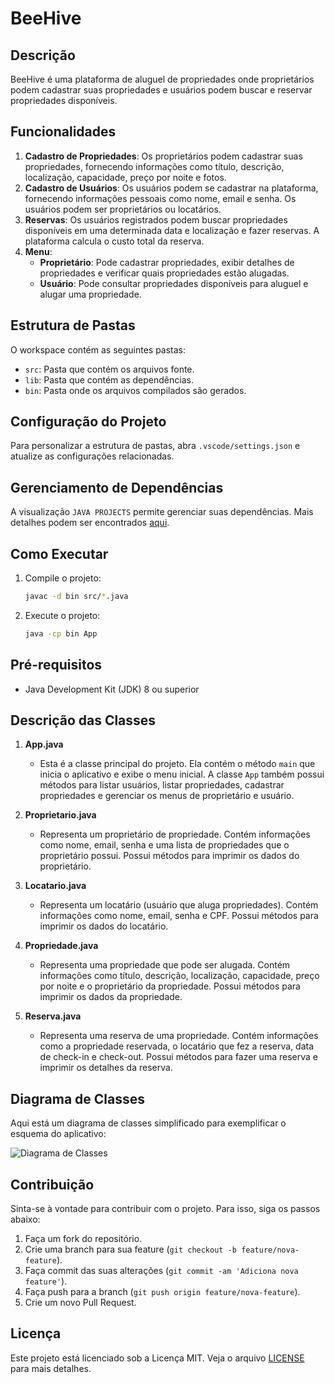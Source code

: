 # BeeHive

## Descrição

BeeHive é uma plataforma de aluguel de propriedades onde proprietários podem cadastrar suas propriedades e usuários podem buscar e reservar propriedades disponíveis.

## Funcionalidades

1. **Cadastro de Propriedades**: Os proprietários podem cadastrar suas propriedades, fornecendo informações como título, descrição, localização, capacidade, preço por noite e fotos.
2. **Cadastro de Usuários**: Os usuários podem se cadastrar na plataforma, fornecendo informações pessoais como nome, email e senha. Os usuários podem ser proprietários ou locatários.
3. **Reservas**: Os usuários registrados podem buscar propriedades disponíveis em uma determinada data e localização e fazer reservas. A plataforma calcula o custo total da reserva.
4. **Menu**:
   - **Proprietário**: Pode cadastrar propriedades, exibir detalhes de propriedades e verificar quais propriedades estão alugadas.
   - **Usuário**: Pode consultar propriedades disponíveis para aluguel e alugar uma propriedade.

## Estrutura de Pastas

O workspace contém as seguintes pastas:

- `src`: Pasta que contém os arquivos fonte.
- `lib`: Pasta que contém as dependências.
- `bin`: Pasta onde os arquivos compilados são gerados.

## Configuração do Projeto

Para personalizar a estrutura de pastas, abra `.vscode/settings.json` e atualize as configurações relacionadas.

## Gerenciamento de Dependências

A visualização `JAVA PROJECTS` permite gerenciar suas dependências. Mais detalhes podem ser encontrados [aqui](https://github.com/microsoft/vscode-java-dependency#manage-dependencies).

## Como Executar

1. Compile o projeto:
    ```sh
    javac -d bin src/*.java
    ```

2. Execute o projeto:
    ```sh
    java -cp bin App
    ```

## Pré-requisitos

- Java Development Kit (JDK) 8 ou superior

## Descrição das Classes

1. **App.java**
   - Esta é a classe principal do projeto. Ela contém o método `main` que inicia o aplicativo e exibe o menu inicial. A classe `App` também possui métodos para listar usuários, listar propriedades, cadastrar propriedades e gerenciar os menus de proprietário e usuário.

2. **Proprietario.java**
   - Representa um proprietário de propriedade. Contém informações como nome, email, senha e uma lista de propriedades que o proprietário possui. Possui métodos para imprimir os dados do proprietário.

3. **Locatario.java**
   - Representa um locatário (usuário que aluga propriedades). Contém informações como nome, email, senha e CPF. Possui métodos para imprimir os dados do locatário.

4. **Propriedade.java**
   - Representa uma propriedade que pode ser alugada. Contém informações como título, descrição, localização, capacidade, preço por noite e o proprietário da propriedade. Possui métodos para imprimir os dados da propriedade.

5. **Reserva.java**
   - Representa uma reserva de uma propriedade. Contém informações como a propriedade reservada, o locatário que fez a reserva, data de check-in e check-out. Possui métodos para fazer uma reserva e imprimir os detalhes da reserva.

## Diagrama de Classes

Aqui está um diagrama de classes simplificado para exemplificar o esquema do aplicativo:

![Diagrama de Classes](attachment:image.png)

## Contribuição

Sinta-se à vontade para contribuir com o projeto. Para isso, siga os passos abaixo:

1. Faça um fork do repositório.
2. Crie uma branch para sua feature (`git checkout -b feature/nova-feature`).
3. Faça commit das suas alterações (`git commit -am 'Adiciona nova feature'`).
4. Faça push para a branch (`git push origin feature/nova-feature`).
5. Crie um novo Pull Request.

## Licença

Este projeto está licenciado sob a Licença MIT. Veja o arquivo [LICENSE](LICENSE) para mais detalhes.
